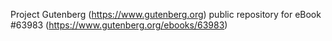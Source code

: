 Project Gutenberg (https://www.gutenberg.org) public repository for eBook #63983 (https://www.gutenberg.org/ebooks/63983)
